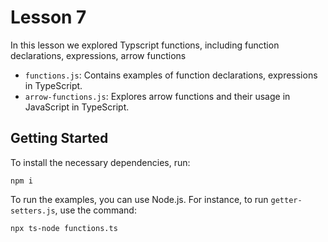 # Lesson 7

In this lesson we explored Typscript functions, including function declarations, expressions, arrow functions

- `functions.js`: Contains examples of function declarations, expressions in TypeScript.
- `arrow-functions.js`: Explores arrow functions and their usage in JavaScript in TypeScript.

## Getting Started

To install the necessary dependencies, run:

```
npm i
```

To run the examples, you can use Node.js. For instance, to run `getter-setters.js`, use the command:

```
npx ts-node functions.ts
```
